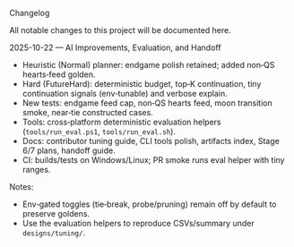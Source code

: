 Changelog

All notable changes to this project will be documented here.

2025-10-22 — AI Improvements, Evaluation, and Handoff
- Heuristic (Normal) planner: endgame polish retained; added non‑QS hearts‑feed golden.
- Hard (FutureHard): deterministic budget, top‑K continuation, tiny continuation signals (env‑tunable) and verbose explain.
- New tests: endgame feed cap, non‑QS hearts feed, moon transition smoke, near‑tie constructed cases.
- Tools: cross‑platform deterministic evaluation helpers (`tools/run_eval.ps1`, `tools/run_eval.sh`).
- Docs: contributor tuning guide, CLI tools polish, artifacts index, Stage 6/7 plans, handoff guide.
- CI: builds/tests on Windows/Linux; PR smoke runs eval helper with tiny ranges.

Notes:
- Env‑gated toggles (tie‑break, probe/pruning) remain off by default to preserve goldens.
- Use the evaluation helpers to reproduce CSVs/summary under `designs/tuning/`.
